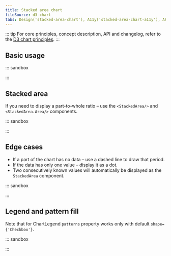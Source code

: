 ```yaml
---
title: Stacked area chart
fileSource: d3-chart
tabs: Design('stacked-area-chart'), A11y('stacked-area-chart-a11y'), API('stacked-area-chart-api'), Examples('stacked-area-chart-d3-code'), Changelog('d3-chart-changelog')
---
```


::: tip
For core principles, concept description, API and changelog, refer to the [D3 chart principles](/data-display/d3-chart/d3-chart).
:::

## Basic usage

::: sandbox

<script lang="tsx">
import React from 'react';
import { Chart } from '@semcore/ui/d3-chart';
import { curveCardinal } from 'd3-shape';

const formatDate = (type: 'axis' | 'tooltip') => (value) => {
  const options =
    type === 'axis'
      ? {
          month: 'short' as const,
          day: 'numeric' as const,
        }
      : {
          year: 'numeric' as const,
          month: 'long' as const,
          day: 'numeric' as const,
        };

  return new Intl.DateTimeFormat('en', options).format(value);
};

const Demo = () => {
  return (
    <Chart.Area
      data={data}
      plotWidth={500}
      plotHeight={200}
      groupKey={'time'}
      tooltipValueFormatter={formatDate('tooltip')}
      axisXValueFormatter={formatDate('axis')}
      stacked={true}
      curve={curveCardinal}
    />
  );
};

const date = new Date();
const data = [...Array(5).keys()].map((d, i) => ({
  time: new Date(date.setDate(date.getDate() + 5)),
  stack1: Math.random() * 5,
  stack2: Math.random() * 5,
  stack3: Math.random() * 5,
}));
</script>

:::

## Stacked area

If you need to display a part-to-whole ratio – use the `<StackedArea/>` and `<StackedArea.Area/>` components.

::: sandbox

<script lang="tsx">
import React from 'react';
import { Plot, XAxis, YAxis, minMax, StackedArea, HoverLine } from '@semcore/ui/d3-chart';
import { scaleLinear } from 'd3-scale';
import { Flex, Box } from '@semcore/ui/flex-box';
import { Text } from '@semcore/ui/typography';
import { curveCardinal } from 'd3-shape';

function formatDate(value, options) {
  return new Intl.DateTimeFormat('en', options).format(value);
}

const Demo = () => {
  const MARGIN = 40;
  const width = 500;
  const height = 300;

  const xScale = scaleLinear()
    .range([MARGIN, width - MARGIN])
    .domain(minMax(data, 'time'));

  const yScale = scaleLinear()
    .range([height - MARGIN, MARGIN])
    .domain([0, 15]);

  return (
    <Plot data={data} scale={[xScale, yScale]} width={width} height={height}>
      <YAxis>
        <YAxis.Ticks />
        <YAxis.Grid />
      </YAxis>
      <XAxis>
        <XAxis.Ticks ticks={data.map((d) => +d.time)}>
          {({ value }) => ({
            children: formatDate(value, {
              month: 'short',
              day: 'numeric',
            }),
          })}
        </XAxis.Ticks>
      </XAxis>
      <HoverLine.Tooltip x='time' wMin={100}>
        {({ xIndex }) => {
          return {
            children: (
              <>
                <HoverLine.Tooltip.Title>
                  {formatDate(data[xIndex].time, {
                    year: 'numeric',
                    month: 'long',
                    day: 'numeric',
                  })}
                </HoverLine.Tooltip.Title>
                <Flex justifyContent='space-between'>
                  <HoverLine.Tooltip.Dot mr={4}>Stack 1</HoverLine.Tooltip.Dot>
                  <Text bold>{data[xIndex].stack1}</Text>
                </Flex>
                <Flex mt={2} justifyContent='space-between'>
                  <HoverLine.Tooltip.Dot mr={4}>Stack 2</HoverLine.Tooltip.Dot>
                  <Text bold>{data[xIndex].stack2}</Text>
                </Flex>
                <Flex mt={2} justifyContent='space-between'>
                  <HoverLine.Tooltip.Dot mr={4}>Stack 3</HoverLine.Tooltip.Dot>
                  <Text bold>{data[xIndex].stack3}</Text>
                </Flex>
                <Flex mt={2} justifyContent='space-between'>
                  <Box mr={4}>Total</Box>
                  <Text bold>
                    {data[xIndex].stack1 + data[xIndex].stack2 + data[xIndex].stack3}
                  </Text>
                </Flex>
              </>
            ),
          };
        }}
      </HoverLine.Tooltip>
      <StackedArea x='time'>
        <StackedArea.Area y='stack1' curve={curveCardinal}>
          <StackedArea.Area.Dots />
        </StackedArea.Area>
        <StackedArea.Area y='stack2' curve={curveCardinal}>
          <StackedArea.Area.Dots />
        </StackedArea.Area>
        <StackedArea.Area y='stack3' curve={curveCardinal}>
          <StackedArea.Area.Dots />
        </StackedArea.Area>
      </StackedArea>
    </Plot>
  );
};

const date = new Date();
const data = [...Array(5).keys()].map((d, i) => ({
  time: new Date(date.setDate(date.getDate() + 5)),
  stack1: Math.random() * 5,
  stack2: Math.random() * 5,
  stack3: Math.random() * 5,
}));
</script>

:::

## Edge cases

- If a part of the chart has no data – use a dashed line to draw that period.
- If the data has only one value – display it as a dot.
- Two consecutively known values will automatically be displayed as the `StackedArea` component.

::: sandbox

<script lang="tsx">
import React from 'react';
import { Plot, XAxis, YAxis, minMax, StackedArea, HoverLine } from '@semcore/ui/d3-chart';
import { scaleLinear } from 'd3-scale';
import { Flex } from '@semcore/ui/flex-box';
import { Text } from '@semcore/ui/typography';

const Demo = () => {
  const MARGIN = 40;
  const width = 500;
  const height = 300;

  const xScale = scaleLinear()
    .range([MARGIN, width - MARGIN])
    .domain(minMax(data, 'time'));

  const yScale = scaleLinear()
    .range([height - MARGIN, MARGIN])
    .domain([0, 15]);

  return (
    <Plot data={data} scale={[xScale, yScale]} width={width} height={height} patterns>
      <YAxis>
        <YAxis.Ticks />
        <YAxis.Grid />
      </YAxis>
      <XAxis>
        <XAxis.Ticks ticks={data.map((d) => +d.time)} />
      </XAxis>
      <HoverLine.Tooltip x='time' wMin={100}>
        {({ xIndex }) => {
          return {
            children: (
              <>
                <HoverLine.Tooltip.Title>{data[xIndex].time}</HoverLine.Tooltip.Title>
                <Flex justifyContent='space-between'>
                  <HoverLine.Tooltip.Dot mr={4}>Stack 1</HoverLine.Tooltip.Dot>
                  <Text bold>{data[xIndex].stack1 ?? 'n/a'}</Text>
                </Flex>
                <Flex mt={2} justifyContent='space-between'>
                  <HoverLine.Tooltip.Dot mr={4}>Stack 2</HoverLine.Tooltip.Dot>
                  <Text bold>{data[xIndex].stack2 ?? 'n/a'}</Text>
                </Flex>
                <Flex mt={2} justifyContent='space-between'>
                  <HoverLine.Tooltip.Dot mr={4}>Stack 3</HoverLine.Tooltip.Dot>
                  <Text bold>{data[xIndex].stack3 ?? 'n/a'}</Text>
                </Flex>
              </>
            ),
          };
        }}
      </HoverLine.Tooltip>
      <StackedArea x='time'>
        <StackedArea.Area y='stack1'>
          <StackedArea.Area.Null />
          <StackedArea.Area.Dots />
        </StackedArea.Area>
        <StackedArea.Area y='stack2'>
          <StackedArea.Area.Null />
          <StackedArea.Area.Dots />
        </StackedArea.Area>
        <StackedArea.Area y='stack3'>
          <StackedArea.Area.Null />
          <StackedArea.Area.Dots />
        </StackedArea.Area>
      </StackedArea>
    </Plot>
  );
};

const data = [
  { time: 0, stack1: 1, stack2: 4, stack3: 3 },
  { time: 1, stack1: 2, stack2: 3, stack3: 4 },
  { time: 2, stack1: 1, stack2: 4, stack3: 5 },
  { time: 3, stack1: null, stack2: null, stack3: null },
  { time: 4, stack1: null, stack2: null, stack3: null },
  { time: 5, stack1: 3, stack2: 4, stack3: 3 },
  { time: 6, stack1: null, stack2: null, stack3: null },
  { time: 7, stack1: 2, stack2: 5, stack3: 3 },
  { time: 8, stack1: 2, stack2: 6, stack3: 5 },
  { time: 9, stack1: 5, stack2: 5, stack3: 3 },
];
</script>

:::

## Legend and pattern fill

Note that for ChartLegend `patterns` property works only with default `shape={'Checkbox'}`.

::: sandbox

<script lang="tsx">
import React from 'react';
import {
  Plot,
  XAxis,
  YAxis,
  minMax,
  StackedArea,
  HoverLine,
  makeDataHintsContainer,
  LegendItem,
  ChartLegend,
} from '@semcore/ui/d3-chart';
import { scaleLinear } from 'd3-scale';
import { Flex, Box } from '@semcore/ui/flex-box';
import { Text } from '@semcore/ui/typography';
import { curveCardinal } from 'd3-shape';
import resolveColor from '@semcore/utils/lib/color';

function formatDate(value, options) {
  return new Intl.DateTimeFormat('en', options).format(value);
}

const lineColors = {
  1: resolveColor('blue-300'),
  2: resolveColor('green-200'),
  3: resolveColor('orange-400'),
};

const dataHints = makeDataHintsContainer();

const Demo = () => {
  const MARGIN = 28;
  const width = 500;
  const height = 260;

  const xScale = scaleLinear()
    .range([MARGIN, width - MARGIN])
    .domain(minMax(data, 'time'));

  const yScale = scaleLinear()
    .range([height - MARGIN, MARGIN])
    .domain([0, 15]);

  const legendItems = Object.keys(data[0])
    .filter((name) => name !== 'time')
    .map((item) => {
      return {
        id: item,
        label: `Stack ${item}`,
        checked: true,
        color: lineColors[item],
      };
    });

  return (
    <>
      <ChartLegend dataHints={dataHints} items={legendItems} shape={'Checkbox'} patterns/>
      <Plot
        data={data}
        scale={[xScale, yScale]}
        width={width}
        height={height}
        dataHints={dataHints}
        patterns={true}
      >
        <YAxis>
          <YAxis.Ticks />
          <YAxis.Grid />
        </YAxis>
        <XAxis>
          <XAxis.Ticks ticks={data.map((d) => +d.time)}>
            {({ value }) => ({
              children: formatDate(value, {
                month: 'short',
                day: 'numeric',
              }),
            })}
          </XAxis.Ticks>
        </XAxis>
        <HoverLine.Tooltip x='time' wMin={100}>
          {({ xIndex }) => {
            return {
              children: (
                <>
                  <HoverLine.Tooltip.Title>
                    {formatDate(data[xIndex].time, {
                      year: 'numeric',
                      month: 'long',
                      day: 'numeric',
                    })}
                  </HoverLine.Tooltip.Title>
                  <Flex justifyContent='space-between'>
                    <HoverLine.Tooltip.Dot mr={4} color={lineColors[1]}>
                      {legendItems[0].label}
                    </HoverLine.Tooltip.Dot>
                    <Text bold>{data[xIndex][1]}</Text>
                  </Flex>
                  <Flex mt={2} justifyContent='space-between'>
                    <HoverLine.Tooltip.Dot mr={4} color={lineColors[2]}>
                      {legendItems[1].label}
                    </HoverLine.Tooltip.Dot>
                    <Text bold>{data[xIndex][2]}</Text>
                  </Flex>
                  <Flex mt={2} justifyContent='space-between'>
                    <HoverLine.Tooltip.Dot mr={4} color={lineColors[3]}>
                      {legendItems[2].label}
                    </HoverLine.Tooltip.Dot>
                    <Text bold>{data[xIndex][3]}</Text>
                  </Flex>
                  <Flex mt={2} justifyContent='space-between'>
                    <Box mr={4}>Total</Box>
                    <Text bold>{data[xIndex][1] + data[xIndex][2] + data[xIndex][3]}</Text>
                  </Flex>
                </>
              ),
            };
          }}
        </HoverLine.Tooltip>
        <StackedArea x='time'>
          <StackedArea.Area y='1' color={lineColors[1]} curve={curveCardinal}>
            <StackedArea.Area.Dots />
          </StackedArea.Area>
          <StackedArea.Area y='2' fill='chart-palette-order-2' color={lineColors[2]} curve={curveCardinal}>
            <StackedArea.Area.Dots />
          </StackedArea.Area>
          <StackedArea.Area y='3' fill='chart-palette-order-3' color={lineColors[3]} curve={curveCardinal}>
            <StackedArea.Area.Dots />
          </StackedArea.Area>
        </StackedArea>
      </Plot>
    </>
  );
};

const date = new Date();
const data = [...Array(5).keys()].map((d, i) => ({
  time: new Date(date.setDate(date.getDate() + 5)),
  1: Math.random() * 5,
  2: Math.random() * 5,
  3: Math.random() * 5,
}));
</script>

:::